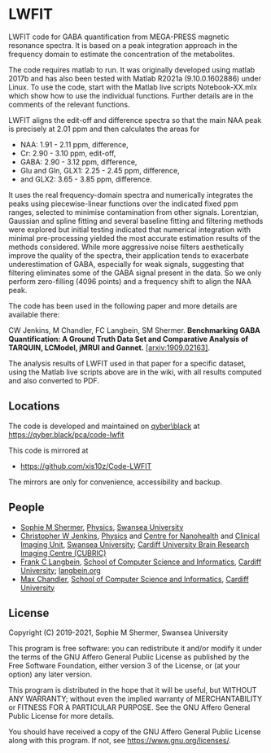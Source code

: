 # LWFIT

LWFIT code for GABA quantification from MEGA-PRESS magnetic resonance spectra. It is
based on a peak integration approach in the frequency domain to estimate the
concentration of the metabolites.

The code requires matlab to run.  It was originally developed using matlab 2017b and
has also been tested with Matlab R2021a (9.10.0.1602886) under Linux. To use the code,
start with the Matlab live scripts Notebook-XX.mlx which show how to use the individual
functions. Further details are in the comments of the relevant functions.

LWFIT aligns the edit-off and difference spectra so that the main NAA peak is
precisely at 2.01 ppm and then calculates the areas for
  * NAA: 1.91 - 2.11 ppm, difference,
  * Cr: 2.90 - 3.10 ppm, edit-off,
  * GABA: 2.90 - 3.12 ppm, difference,
  * Glu and Gln, GLX1: 2.25 - 2.45 ppm, difference,
  * and GLX2: 3.65 - 3.85 ppm, difference.

It uses the real frequency-domain spectra and numerically integrates the peaks
using piecewise-linear functions over the indicated fixed ppm ranges, selected to
minimise contamination from other signals. Lorentzian, Gaussian and spline fitting
and several baseline fitting and filtering methods were explored but initial testing
indicated that numerical integration with minimal pre-processing yielded the most
accurate estimation results of the methods considered. While more aggressive noise
filters aesthetically improve the quality of the spectra, their application tends to
exacerbate underestimation of GABA, especially for weak signals, suggesting that
filtering eliminates some of the GABA signal present in the data. So we only
perform zero-filling (4096 points) and a frequency shift to align the NAA peak.

The code has been used in the following paper and more details are available there:

CW Jenkins, M Chandler, FC Langbein, SM Shermer. **Benchmarking GABA Quantification:
A Ground Truth Data Set and Comparative Analysis of TARQUIN, LCModel, jMRUI and
Gannet.** [[arxiv:1909.02163]](https://arxiv.org/abs/1909.02163).

The analysis results of LWFIT used in that paper for a specific dataset, using
the Matlab live scripts above are in the wiki, with all results computed and also
converted to PDF.

## Locations

The code is developed and maintained on [qyber\\black](https://qyber.black)
at https://qyber.black/pca/code-lwfit

This code is mirrored at
* https://github.com/xis10z/Code-LWFIT

The mirrors are only for convenience, accessibility and backup.

## People

* [Sophie M Shermer](https://qyber.black/lw1660), [Physics](https://www.swansea.ac.uk/physics), [Swansea University](https://www.swansea.ac.uk/)
* [Christopher W Jenkins](https://qyber.black/chris), [Physics](https://www.swansea.ac.uk/physics) and [Centre for Nanohealth](https://www.swansea.ac.uk/nanohealth/facilities/) and [Clinical Imaging Unit](https://www.swansea.ac.uk/medicine/research/researchfacilities/jointclinicalresearchfacility/clinicalimagingfacility/), [Swansea University](https://www.swansea.ac.uk/); [Cardiff University Brain Research Imaging Centre (CUBRIC)](https://www.cardiff.ac.uk/cardiff-university-brain-research-imaging-centre)
* [Frank C Langbein](https://qyber.black/xis10z), [School of Computer Science and Informatics](https://www.cardiff.ac.uk/computer-science), [Cardiff University](https://www.cardiff.ac.uk/); [langbein.org](https://langbein.org/)
* [Max Chandler](https://qyber.black/max), [School of Computer Science and Informatics](https://www.cardiff.ac.uk/computer-science), [Cardiff University](https://www.cardiff.ac.uk/)

## License

Copyright (C) 2019-2021, Sophie M Shermer, Swansea University

This program is free software: you can redistribute it and/or modify
it under the terms of the GNU Affero General Public License as published by
the Free Software Foundation, either version 3 of the License, or
(at your option) any later version.

This program is distributed in the hope that it will be useful,
but WITHOUT ANY WARRANTY; without even the implied warranty of
MERCHANTABILITY or FITNESS FOR A PARTICULAR PURPOSE.  See the
GNU Affero General Public License for more details.

You should have received a copy of the GNU Affero General Public License
along with this program.  If not, see <https://www.gnu.org/licenses/>.
